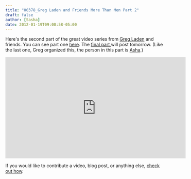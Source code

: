 ```yaml
---
title: "00378_Greg Laden and Friends More Than Men Part 2"
draft: false
author: [Sasha]
date: 2012-01-19T09:00:58-05:00
---
```


Here's the second part of the great video series from [Greg Laden](http://scienceblogs.com/gregladen/) and friends. You can see part one [here](http://www.morethanmen.org/2012/01/18/greg-laden-and-friends-more-than-men-part-1/). The [final part ](http://www.morethanmen.org/2012/01/20/greg-laden-and-friends-more-than-men-part-3/)will post tomorrow. (Like the last one, Greg organized this, the person in this part is [Asha](http://ashashoffner.blogspot.com/).)

<iframe src="http://www.youtube.com/embed/E0uXMAdpdto?rel=0" frameborder="0" width="560" height="315"></iframe>

If you would like to contribute a video, blog post, or anything else, [check out how](http://www.morethanmen.org/contribute/).
